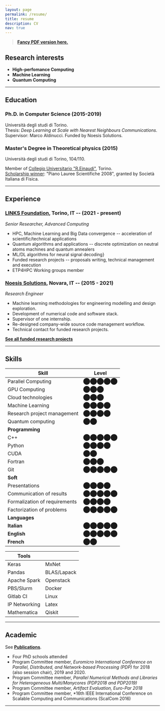 ```yaml
---
layout: page
permalink: /resume/
title: resume
description: CV
nav: true
---
```


> [**Fancy PDF version here.**](https://paoloviviani.github.io/resume/viviani_cv.pdf)

## Research interests

- **High-perfomance Computing**
- **Machine Learning**
- **Quantum Computing**

----
## Education 
### Ph.D. in Computer Science (2015-2019)
Università degli studi di Torino.  
Thesis: *Deep Learning at Scale with Nearest Neighbours Communications*.  
Supervisor: Marco Aldinucci. Funded by Noesis Solutions.
### Master's Degree in Theoretical physics (2015)
Università degli studi di Torino, 104/110.  

Member of [Collegio Universitario "R.Einaudi"](https://www.collegioeinaudi.it/site/index.php), Torino.<br>
[Scholarship winner](https://web.archive.org/web/20200528081355/https://www.sif.it/attivita/lauree_scientifiche/vincitori2008): "Piano Lauree Scientifiche 2008", granted by Società Italiana di Fisica.

----
## Experience
### [LINKS Foundation](https://linksfoundation.com/en/), Torino, IT -- (2021 - present)
*Senior Researcher, Advanced Computing*
- HPC, Machine Learning and Big Data convergence -- acceleration of scientific/technical applications
- Quantum algorithms and applications -- discrete optimization on neutral atoms machines and quantum annealers 
- ML/DL algorithms for neural signal decoding}
- Funded research projects -- proposals writing, technical management and execution
- ETP4HPC Working groups member

### [Noesis Solutions](https://www.noesissolutions.com), Novara, IT -- (2015 - 2021)
*Research Engineer*
- Machine learning methodologies for engineering modelling and design exploration.
- Development of numerical code and software stack.
- Supervisor of one internship.
- Re-designed company-wide source code management workflow.
- Technical contact for funded research projects.

[**See all funded research projects**](/projects/)

----

## Skills

| Skill | Level |
| ----- | ----- |
| Parallel Computing | ⬤⬤⬤⬤⬤ |
| GPU Computing | ⬤⬤⬤ |
| Cloud technologies | ⬤⬤⬤ |
| Machine Learning | ⬤⬤⬤⬤ |
| Research project management | ⬤⬤⬤⬤ |
| Quantum computing | ⬤⬤ |
| **Programming** | |
| C++ | ⬤⬤⬤⬤⬤ |
| Python | ⬤⬤⬤⬤ |
| CUDA | ⬤⬤ |
| Fortran | ⬤⬤⬤ |
| Git | ⬤⬤⬤⬤⬤ |
| **Soft** | |
| Presentations | ⬤⬤⬤⬤ |
| Communication of results | ⬤⬤⬤⬤⬤ |
| Formalization of requirements | ⬤⬤⬤⬤ |
| Factorization of problems | ⬤⬤⬤⬤⬤ |
| **Languages** | |
| **Italian** | ⬤⬤⬤⬤⬤ |
| **English** | ⬤⬤⬤⬤⬤ |
| **French** | ⬤⬤ |

| Tools |       |
| ----- | ----- |
|  Keras |  MxNet | 
| Pandas | BLAS/Lapack |
|  Apache Spark |  Openstack |
|  PBS/Slurm |  Docker |
|  Gitlab CI |  Linux |
|  IP Networking |  Latex |
|  Mathematica | Qiskit |

----
## Academic
See [**Publications**](/publications/).

-  Four PhD schools attended
-  Program Committee member, *Euromicro International Conference on Parallel, Distributed, and Network-based Processing (PDP)* for 2018 (also session chair), 2019 and 2020.
-  Program Committee member, *Parallel Numerical Methods and Libraries for Heterogeneous Multi/Manycores (PDP2018 and PDP2019)*
-  Program Committee member, *Artifact Evaluation, Euro-Par 2018*
-  Program Committee member, *16th IEEE International Conference on Scalable Computing and Communications (ScalCom 2016)

----
